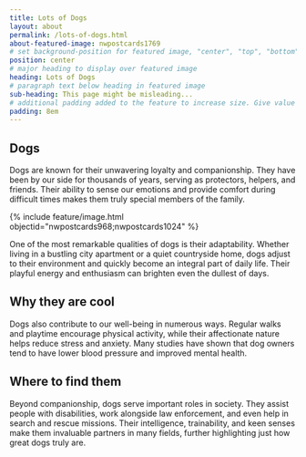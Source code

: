 ```yaml
---
title: Lots of Dogs
layout: about
permalink: /lots-of-dogs.html
about-featured-image: nwpostcards1769
# set background-position for featured image, "center", "top", "bottom"
position: center
# major heading to display over featured image
heading: Lots of Dogs
# paragraph text below heading in featured image
sub-heading: This page might be misleading...
# additional padding added to the feature to increase size. Give value in em or px, e.g. "5em".
padding: 8em
---
```


## Dogs 

Dogs are known for their unwavering loyalty and companionship. They have been by our side for thousands of years, serving as protectors, helpers, and friends. Their ability to sense our emotions and provide comfort during difficult times makes them truly special members of the family.

{% include feature/image.html objectid="nwpostcards968;nwpostcards1024" %}

One of the most remarkable qualities of dogs is their adaptability. Whether living in a bustling city apartment or a quiet countryside home, dogs adjust to their environment and quickly become an integral part of daily life. Their playful energy and enthusiasm can brighten even the dullest of days.

## Why they are cool

Dogs also contribute to our well-being in numerous ways. Regular walks and playtime encourage physical activity, while their affectionate nature helps reduce stress and anxiety. Many studies have shown that dog owners tend to have lower blood pressure and improved mental health.

## Where to find them

Beyond companionship, dogs serve important roles in society. They assist people with disabilities, work alongside law enforcement, and even help in search and rescue missions. Their intelligence, trainability, and keen senses make them invaluable partners in many fields, further highlighting just how great dogs truly are.
